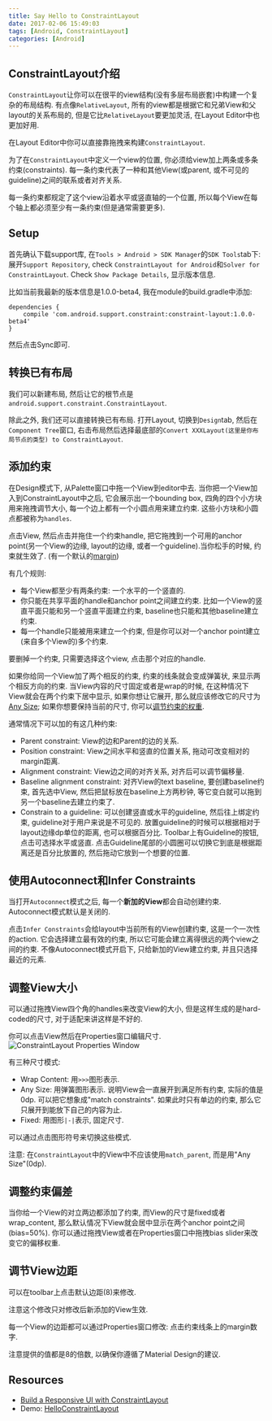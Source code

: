 ```yaml
---
title: Say Hello to ConstraintLayout
date: 2017-02-06 15:49:03
tags: [Android, ConstraintLayout]
categories: [Android]
---
```


## ConstraintLayout介绍
`ConstraintLayout`让你可以在很平的view结构(没有多层布局嵌套)中构建一个复杂的布局结构. 有点像`RelativeLayout`, 所有的view都是根据它和兄弟View和父layout的关系布局的, 但是它比`RelativeLayout`要更加灵活, 在Layout Editor中也更加好用.

<!-- more -->

在Layout Editor中你可以直接靠拖拽来构建`ConstraintLayout`.

为了在`ConstraintLayout`中定义一个view的位置, 你必须给view加上两条或多条约束(constraints). 每一条约束代表了一种和其他View(或parent, 或不可见的guideline)之间的联系或者对齐关系.

每一条约束都规定了这个view沿着水平或竖直轴的一个位置, 所以每个View在每个轴上都必须至少有一条约束(但是通常需要更多).

## Setup
首先确认下载support库, 在`Tools > Android > SDK Manager`的`SDK Tools`tab下:
展开`Support Repository`, check `ConstraintLayout for Android`和`Solver for ConstraintLayout`. 
Check `Show Package Details`, 显示版本信息.

比如当前我最新的版本信息是1.0.0-beta4, 我在module的build.gradle中添加:
```
dependencies {
    compile 'com.android.support.constraint:constraint-layout:1.0.0-beta4'
}
```
然后点击Sync即可.

## 转换已有布局
我们可以新建布局, 然后让它的根节点是`android.support.constraint.ConstraintLayout`.

除此之外, 我们还可以直接转换已有布局. 
打开Layout, 切换到`Design`tab, 然后在`Component Tree`窗口, 右击布局然后选择最底部的`Convert XXXLayout(这里是你布局节点的类型) to ConstraintLayout`.

## 添加约束
在Design模式下, 从Palette窗口中拖一个View到editor中去. 当你把一个View加入到ConstraintLayout中之后, 它会展示出一个bounding box, 四角的四个小方块用来拖拽调节大小, 每一个边上都有一个小圆点用来建立约束.
这些小方块和小圆点都被称为`handles`.

点击View, 然后点击并拖住一个约束handle, 把它拖拽到一个可用的anchor point(另一个View的边缘, layout的边缘, 或者一个guideline).当你松手的时候, 约束就生效了. (有一个默认的[margin](https://developer.android.com/training/constraint-layout/index.html#adjust-the-view-margins))

有几个规则:
- 每个View都至少有两条约束: 一个水平的一个竖直的.
- 你只能在共享平面的handle和anchor point之间建立约束. 比如一个View的竖直平面只能和另一个竖直平面建立约束, baseline也只能和其他baseline建立约束.
- 每一个handle只能被用来建立一个约束, 但是你可以对一个anchor point建立(来自多个View的)多个约束.

要删掉一个约束, 只需要选择这个view, 点击那个对应的handle.

如果你给同一个View加了两个相反的约束, 约束的线条就会变成弹簧状, 来显示两个相反方向的约束.  当View内容的尺寸固定或者是wrap的时候, 在这种情况下View就会在两个约束下居中显示, 如果你想让它展开, 那么就应该修改它的尺寸为[Any Size](https://developer.android.com/training/constraint-layout/index.html#adjust-the-view-size); 如果你想要保持当前的尺寸, 你可以[调节约束的权重](https://developer.android.com/training/constraint-layout/index.html#adjust-the-constraint-bias).

通常情况下可以加的有这几种约束:
- Parent constraint: View的边和Parent的边的关系.
- Position constraint: View之间水平和竖直的位置关系, 拖动可改变相对的margin距离.
- Alignment constraint: View边之间的对齐关系, 对齐后可以调节偏移量.
- Baseline alignment constraint: 对齐View的text baseline, 要创建baseline约束, 首先选中View, 然后把鼠标放在baseline上方两秒钟, 等它变白就可以拖到另一个baseline去建立约束了.
- Constrain to a guideline: 可以创建竖直或水平的guideline, 然后往上绑定约束, guideline对于用户来说是不可见的. 放置guideline的时候可以根据相对于layout边缘dp单位的距离, 也可以根据百分比.
Toolbar上有Guideline的按钮, 点击可选择水平或竖直.
点击Guideline尾部的小圆圈可以切换它到底是根据距离还是百分比放置的, 然后拖动它放到一个想要的位置.

## 使用Autoconnect和Infer Constraints
当打开`Autoconnect`模式之后, 每一个**新加的View**都会自动创建约束. Autoconnect模式默认是关闭的.

点击`Infer Constraints`会给layout中当前所有的View创建约束, 这是一个一次性的action. 它会选择建立最有效的约束, 所以它可能会建立离得很远的两个view之间的约束. 不像Autoconnect模式开启下, 只给新加的View建立约束, 并且只选择最近的元素.

## 调整View大小
可以通过拖拽View四个角的handles来改变View的大小, 但是这样生成的是hard-coded的尺寸, 对于适配来讲这样是不好的.

你可以点击View然后在Properties窗口编辑尺寸.
![ConstraintLayout Properties Window](/images/constraint-layout-properties-window.png)

有三种尺寸模式:
- Wrap Content:  用`>>>`图形表示.
- Any Size: 用弹簧图形表示. 说明View会一直展开到满足所有约束, 实际的值是0dp. 可以把它想象成"match constraints". 如果此时只有单边的约束, 那么它只展开到能放下自己的内容为止. 
- Fixed: 用图形`|-|`表示, 固定尺寸.

可以通过点击图形符号来切换这些模式.

注意: 在`ConstraintLayout`中的View中不应该使用`match_parent`, 而是用"Any Size"(0dp).

## 调整约束偏差
当你给一个View的对立两边都添加了约束, 而View的尺寸是fixed或者wrap_content, 那么默认情况下View就会居中显示在两个anchor point之间(bias=50%).
你可以通过拖拽View或者在Properties窗口中拖拽bias slider来改变它的偏移权重.

## 调节View边距
可以在toolbar上点击默认边距(8)来修改.

注意这个修改只对修改后新添加的View生效.

每一个View的边距都可以通过Properties窗口修改: 点击约束线条上的margin数字.

注意提供的值都是8的倍数, 以确保你遵循了Material Design的建议.

## Resources
- [Build a Responsive UI with ConstraintLayout](https://developer.android.com/training/constraint-layout/index.html)
- Demo: [HelloConstraintLayout](https://github.com/mengdd/HelloConstraintLayout)